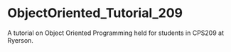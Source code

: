 # ObjectOriented_Tutorial_209
A tutorial on Object Oriented Programming held for students in CPS209 at Ryerson.
